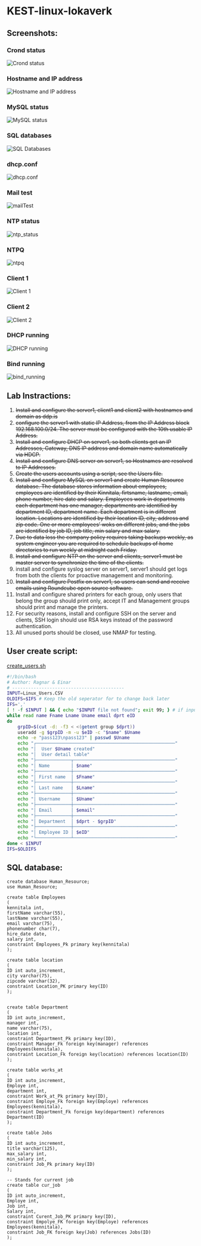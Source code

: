 # KEST-linux-lokaverk
## Screenshots:
### Crond status
![Crond status](crond_status.png)
### Hostname and IP address
![Hostname and IP address](hostname_n_ip_address.png)
### MySQL status
![MySQL status](MySQL_status.png)
### SQL databases
![SQL Databases](SQl_databases.png)
### dhcp.conf
![dhcp.conf](dhcp.conf.png)
### Mail test
![mailTest](mailTest.png)
### NTP status
![ntp_status](ntp_status.png)
### NTPQ
![ntpq](ntpq.png)
### Client 1
![Client 1](Dhcp/Client1.png)
### Client 2
![Client 2](Dhcp/Client2.png)
### DHCP running
![DHCP running](Dhcp/dhcp_running.png)
### Bind running
![bind_running](Bind/bind_running.png)

## Lab Instractions:
  1. ~~Install and configure the server1, client1 and client2 with hostnames and domain as ddp.is~~
  2. ~~configure the server1 with static IP Address, from the IP Address block 192.168.100.0/24. The server must be configured with the 10th usable IP Address.~~
  3. ~~Install and configure DHCP on server1, so both clients get an IP Addresses, Gateway, DNS IP address and domain name automatically via HDCP.~~
  4. ~~Install and configure DNS server on server1, so Hostnames are resolved to IP Addresses.~~
  5. ~~Create the users accounts using a script, see the Users file.~~
  6. ~~Install and configure MySQL on server1 and create Human Resource database. The database stores information about employees, employees are identified by their Kinnitala, firtsname, lastname, email, phone number, hire date and salary. Employees work in departments each department has one manager, departments are identified by department ID, department name. Each department is in different location. Locations are identified by their location ID, city, address and zip code. One or more employees’ woks on different jobs, and the jobs are identified by job ID, job title, min salary and max salary.~~
  7. ~~Due to data loss the company policy requires taking backups weekly, as system engineer you are required to schedule backups of home directories to run weekly at midnight each Friday.~~
  8. ~~Install and configure NTP on the server and clients, server1 must be master server to synchronize the time of the clients.~~
  9. install and configure syslog server on server1, server1 should get logs from both the clients for proactive management and monitoring.
  10. ~~Install and configure Postfix on server1, so users can send and receive emails using Roundcube open source software.~~
  11. Install and configure shared printers for each group, only users that belong the group should print only, accept IT and Management groups should print and manage the printers. 
  12. For security reasons, install and configure SSH on the server and clients, SSH login should use RSA keys instead of the password authentication.
  13. All unused ports should be closed, use NMAP for testing.
## User create script:
[create_users.sh](create_users.sh)
```bash
#!/bin/bash
# Author: Ragnar & Einar
# ------------------------------------------
INPUT=Linux_Users.CSV
OLDIFS=$IFS # Keep the old seperator for to change back later
IFS=','
[ ! -f $INPUT ] && { echo "$INPUT file not found"; exit 99; } # if input is not a file
while read name Fname Lname Uname email dprt eID
do
    grpID=$(cut -d: -f3 < <(getent group $dprt))
    useradd -g $grpID -m -u $eID -c "$name" $Uname
    echo -e "pass123\npass123" | passwd $Uname
    echo "┌────────────────────────────────────────────────────"
    echo "│  User $Uname created"
    echo "│  User detail table"
    echo "├─────────────┬──────────────────────────────────────"
    echo "│ Name        │ $name"
    echo "├─────────────┼──────────────────────────────────────"
    echo "│ First name  │ $Fname"
    echo "├─────────────┼──────────────────────────────────────"
    echo "│ Last name   │ $Lname"
    echo "├─────────────┼──────────────────────────────────────"
    echo "│ Username    │ $Uname"
    echo "├─────────────┼──────────────────────────────────────"
    echo "│ Email       │ $email"
    echo "├─────────────┼──────────────────────────────────────"
    echo "│ Department  │ $dprt - $grpID"
    echo "├─────────────┼──────────────────────────────────────"
    echo "│ Employee ID │ $eID"
    echo "└─────────────┴──────────────────────────────────────"
done < $INPUT
IFS=$OLDIFS
```

## SQL database:
```mysql
create database Human_Resource;
use Human_Resource;

create table Employees
(
kennitala int,
firstName varchar(55),
lastName varchar(55),
email varchar(75),
phonenumber char(7),
hire_date date,
salary int,
constraint Employees_Pk primary key(kennitala)
);

create table location
(
ID int auto_increment,
city varchar(75),
zipcode varchar(32),
constraint Location_PK primary key(ID)
);


create table Department
(
ID int auto_increment,
manager int,
name varchar(75),
location int,
constraint Department_Pk primary key(ID),
constraint Manager_Fk foreign key(manager) references Employees(kennitala),
constraint Location_Fk foreign key(location) references location(ID)
);

create table works_at
(
ID int auto_increment,
Employe int,
department int,
constraint Work_at_Pk primary key(ID),
constraint Employe_Fk foreign key(Employe) references Employees(kennitala),
constraint Department_Fk foreign key(department) references Department(ID)
);

create table Jobs
(
ID int auto_increment,
title varchar(125),
max_salary int,
min_salary int,
constraint Job_Pk primary key(ID)
);

-- Stands for current job
create table cur_job
(
ID int auto_increment,
Employe int,
Job int,
Salary int,
constraint Curent_Job_PK primary key(ID),
constraint Empolye_FK foreign key(Employe) references Employees(kennitala),
constraint Job_FK foreign key(Job) references Jobs(ID)
);
```
